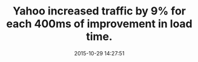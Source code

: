 ---
layout: post
title:  "Yahoo increased traffic by 9% for each 400ms of improvement in load time."
date:   2015-10-29 14:27:51
img:
 image: "yahoo-logo.png"
 alt: "Yahoo! Logo"
storySource: "http://www.slideshare.net/stoyan/yslow-20-presentation"
categories:
tags: 
 - traffic
 - "2008"
---
